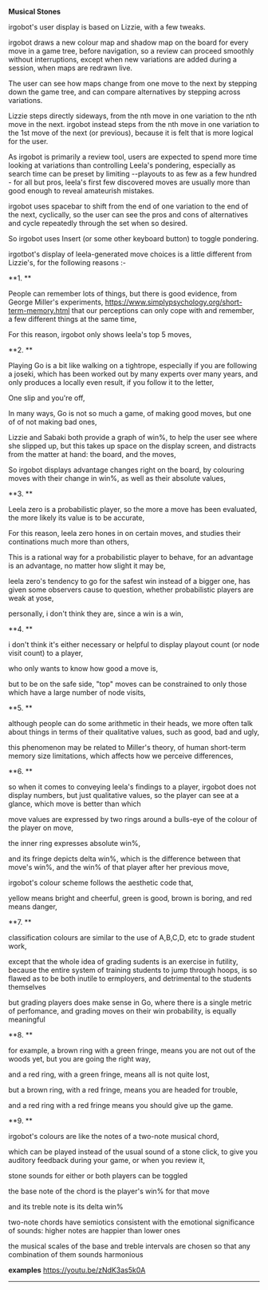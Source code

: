 **Musical Stones**

irgobot's user display is based on Lizzie, with a few tweaks.  

irgobot draws a new colour map and shadow map on the board for every move in a game tree, before navigation, so a review can proceed smoothly without interruptions, except when new variations are added during a session, when maps are redrawn live.

The user can see how maps change from one move to the next by stepping down the game tree, and can compare alternatives by stepping across variations. 

Lizzie steps directly sideways, from the nth move in one variation to the nth move in the next.  irgobot instead steps from the nth move in one variation to the 1st move of the next (or previous), because it is felt that is more logical for the user.

As irgobot is primarily a review tool, users are expected to spend more time looking at variations than controlling Leela's pondering, especially as search time can be preset by limiting --playouts to as few as a few hundred -  for all but pros, leela's first few discovered moves are usually more than good enough to reveal amateurish mistakes.

irgobot uses spacebar to shift from the end of one variation to the end of the next, cyclically, so the user can see the pros and cons of alternatives and cycle repeatedly through the set when so desired.

So irgobot uses Insert (or some other keyboard button) to toggle pondering.

irgotbot's display of leela-generated move choices is a little different from Lizzie's, for the following reasons :-


**1. **                                      

People can remember lots of things,
but there is good evidence,
from George Miller's experiments, https://www.simplypsychology.org/short-term-memory.html
that our perceptions
can only cope with and remember,
a few different things
at the same time,

For this reason, 
irgobot only shows leela's top 5 moves,


**2. **                                  

Playing Go is a bit like walking on a tightrope,
especially if you are following a joseki,
which has been worked out 
by many experts over many years,
and only produces a locally even result,
if you follow it to the letter,


One slip and you're off,

In many ways, Go is not so much a game,
of making good moves,
but one of of not making bad ones,

Lizzie and Sabaki both provide a graph of win%,
to help the user see where she slipped up,
but this takes up space on the display screen,
and distracts from the matter at hand:
the board, and the moves,

So irgobot displays advantage changes
right on the board,
by colouring moves with their change in win%,
as well as their absolute values,


**3. **                                     

Leela zero is a probabilistic player,
so the more a move has been evaluated,
the more likely its value is to be accurate,

For this reason,
leela zero hones in on certain moves,
and studies their continations much more than others,
 
This is a rational way for a probabilistic player to behave,
for an advantage is an advantage, 
no matter how slight it may be,

leela zero's tendency to go for the safest win
instead of a bigger one,
has given some observers cause to question,
whether probabilistic players are weak at yose,

personally, i don't think they are,
since a win is a win,


**4. **                                          

i don't think it's either necessary or helpful to display
playout count (or node visit count) to a player,

who only wants to know
how good a move is,

but to be on the safe side,
"top" moves can be constrained to only those which have
a large number of node visits,


**5. **                                               

although people can do 
some arithmetic in their heads,
we more often talk about things 
in terms of their qualitative values,
such as good, bad and ugly,


this phenomenon may be related to Miller's theory,
of human short-term memory size limitations,
which affects how we perceive differences,



**6. **

so when it comes to conveying leela's findings to a player,
irgobot does not display numbers, 
but just qualitative values,
so the player can see at a glance,
which move is better than which

move values  are expressed by two rings
around a bulls-eye of the colour 
of the player on move,

the  inner ring expresses absolute win%, 

and its fringe depicts delta win%, 
which is the difference between that move's win%, 
and the win% of that player after her previous move,

irgobot's colour scheme follows
the aesthetic code that, 

yellow means bright and cheerful, 
green is good, 
brown is boring, 
and red means danger,

**7. **

classification colours are similar to
the use of A,B,C,D, etc
to grade student work,

except that the whole idea of grading sudents
is an exercise in futility,
because the entire system of
training students to jump through hoops,
is so flawed as to be both inutile to ermployers,
and detrimental to the students themselves

but grading players does make sense in Go,
where there is a single metric of perfomance,
and grading moves on their win probability,
is equally meaningful

**8. **

for example, a brown ring with a green fringe, 
means you are not out of the woods yet, 
but you are going the right way,

and a red ring,  with a green fringe, 
means all is not quite lost, 

but a brown ring, with a red fringe,
means you are headed for trouble,

and a red ring with a red fringe 
means you should give up the game.

**9. **  

irgobot's  colours are like
the notes of a two-note musical chord, 

which can be played instead of 
the usual sound of a stone click,
to give you auditory feedback during your game, 
or when you review it, 

stone sounds for either or both players can be toggled

the base note of the chord is 
the player's win% for that move

and its treble note is its delta win% 

two-note chords  have semiotics consistent with 
the emotional significance of sounds:
higher notes are happier than lower ones

the musical scales of the base and treble intervals are chosen 
so that any combination of them sounds harmonious

**examples**
https://youtu.be/zNdK3as5k0A
****
